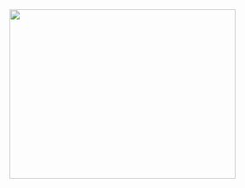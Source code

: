 <img src="https://github.com/user-attachments/assets/db4f4801-01e6-45e9-92b9-511283448041" width="400" height="300">
